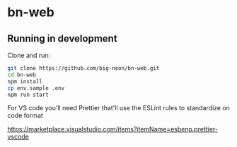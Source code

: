 # bn-web

## Running in development

Clone and run:

```bash
git clone https://github.com/big-neon/bn-web.git
cd bn-web
npm install
cp env.sample .env
npm run start
```

For VS code you'll need Prettier that'll use the ESLint rules to standardize on code format

https://marketplace.visualstudio.com/items?itemName=esbenp.prettier-vscode
